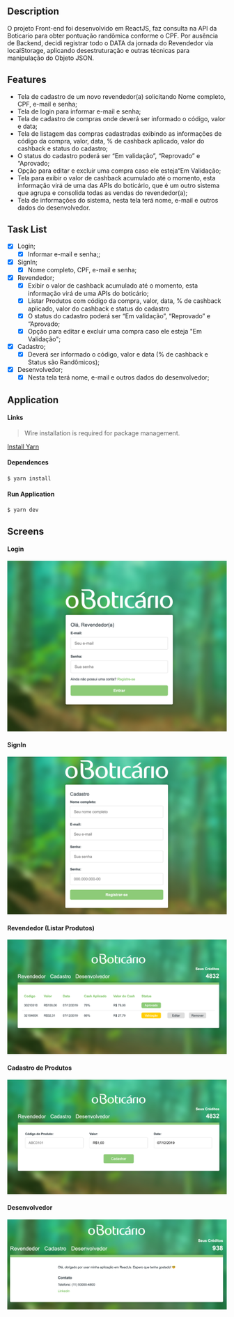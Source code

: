 ## Description
O projeto Front-end foi desenvolvido em ReactJS, faz consulta na API da Boticario para obter pontuação randômica conforme o CPF. Por ausência de Backend, decidi registrar todo o DATA da jornada do Revendedor via localStorage, aplicando desestruturação e outras técnicas para manipulação do Objeto JSON. 

## Features
- Tela de cadastro de um novo revendedor(a) solicitando Nome completo, CPF, e-mail e senha;
- Tela de login para informar e-mail e senha;
- Tela de cadastro de compras onde deverá ser informado o código, valor e data;
- Tela de listagem das compras cadastradas exibindo as informações de código da compra, valor, data, % de cashback aplicado, valor do cashback e status do cadastro;
- O status do cadastro poderá ser “Em validação”, “Reprovado” e “Aprovado;
- Opção para editar e excluir uma compra caso ele esteja“Em Validação;
- Tela para exibir o valor de cashback acumulado até o momento, esta informação virá de uma das APIs do boticário, que é um outro sistema que agrupa e consolida todas as vendas do revendedor(a);
- Tela de informações do sistema, nesta tela terá nome, e-mail e outros dados do desenvolvedor.

## Task List

- [x] Login;
	- [x] Informar e-mail e senha;;
- [x] SignIn;
	- [x] Nome completo, CPF, e-mail e senha;
- [x] Revendedor;
	- [x] Exibir o valor de cashback acumulado até o momento, esta informação virá de uma APIs do boticário;
	- [x] Listar Produtos com código da compra, valor, data, % de cashback aplicado, valor do cashback e status do cadastro
	- [x] O status do cadastro poderá ser “Em validação”, “Reprovado” e “Aprovado;
	- [x] Opção para editar e excluir uma compra caso ele esteja "Em Validação";
- [x] Cadastro;
	- [x] Deverá ser informado o código, valor e data (% de cashback e Status são Randômicos);
- [x] Desenvolvedor;
 	- [x] Nesta tela terá nome, e-mail e outros dados do desenvolvedor;

## Application

#### Links

> Wire installation is required for package management.

[Install Yarn](https://yarnpkg.com/lang/en/)

#### Dependences
`$ yarn install`

#### Run Application
`$ yarn dev`

## Screens

#### Login

[![](screens/area_login.png)](screens/area_login.png)

#### SignIn

[![](screens/area_signin.png)](screens/area_signin.png)

#### Revendedor (Listar Produtos)

[![](screens/area_produtos.png)](screens/area_produtos.png)

#### Cadastro de Produtos

[![](screens/area_cadastro.png)](screens/area_cadastro.png)

#### Desenvolvedor

[![](screens/area_desenvolvedor.png)](screens/area_desenvolvedor.png)
